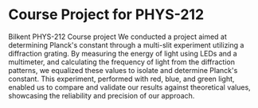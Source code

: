 # Course Project for PHYS-212
Bilkent PHYS-212 Course project
We conducted a project aimed at determining Planck's constant through a multi-slit experiment utilizing a diffraction grating. By measuring the energy of light using LEDs and a multimeter, and calculating the frequency of light from the diffraction patterns, we equalized these values to isolate and determine Planck's constant. This experiment, performed with red, blue, and green light, enabled us to compare and validate our results against theoretical values, showcasing the reliability and precision of our approach.
